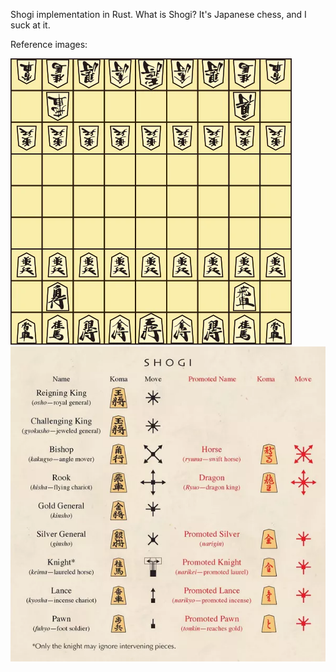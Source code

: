 Shogi implementation in Rust. What is Shogi? It's Japanese chess, and I suck at it.

Reference images:

![board](/reference/board.png)
![pieces](/reference/moves.png)
